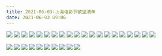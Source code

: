 ```yaml
---
title: 2021-06-03-上海电影节欲望清单
date: 2021-06-03 09:06
---
```

![](./_image/2021-06-03/d0c2c728d7dccdff60802ef210ada6af.png)
![](./_image/2021-06-03/b709f055fac801c394305d0b32e7b0ff.png)
![](./_image/2021-06-03/514db7e25ab6c3f918cffb019085e2bd.png)
![](./_image/2021-06-03/21c442f4990d37f4e78ae61c24f7e745.png)
![](./_image/2021-06-03/12ccc74b2e5ad74473f1c23cc9a59b3c.png)
![](./_image/2021-06-03/dc34a89197567119020e454eba3dfed8.png)
![](./_image/2021-06-03/f9ab746e1c939fcdbd11e2c8e2c978b5.png)
![](./_image/2021-06-03/8f88abe2a0aa2871e06f12ff6d662d3f.png)
![](./_image/2021-06-03/240e1aea62699be938cf8803da27f4cf.png)
![](./_image/2021-06-03/d21b5b28ee61076d2a54d1c0455e5777.png)
![](./_image/2021-06-03/e1f8337101d20a881c7f3918b3f24ea4.png)
![](./_image/2021-06-03/693ec0b237f29b7c1f7e174953a38f52.png)
![](./_image/2021-06-03/b45b362f686ba7253567ec4f5f48a038.png)
![](./_image/2021-06-03/74325577812cdcbe86062c4b9244cfb3.png)
![](./_image/2021-06-03/bb12aa75d0f82453307a995c9b1b6638.png)
![](./_image/2021-06-03/36c8e147e8dfb015c84ae31655aedce7.png)
![](./_image/2021-06-03/4843dbc45c269f3791ec02441a761c53.png)
![](./_image/2021-06-03/c99d974a2a6f73ac83d664cf5312b96c.png)
![](./_image/2021-06-03/503d5a00a224d3ffc3c9cb57de19e679.png)
![](./_image/2021-06-03/240c16c9bdd6a0f57fc35f6e96b5970c.png)

![](./_image/2021-06-03/102c8e69c0a3dd81bf094ca815bb8f20.png)
![](./_image/2021-06-03/9bbbfe9821aa6c376fc71eeaeda52c82.png)
![](./_image/2021-06-03/46a47eba60c5b2bcf03f4e77329dbe4d.png)
![](./_image/2021-06-03/6d072495e1ca993386cd4bd107035e9a.png)
![](./_image/2021-06-03/4e6804ac58e57f261f1f9de67a34fa62.png)
![](./_image/2021-06-03/88817c85e3962dd6da6ef8a40d4ac682.png)
![](./_image/2021-06-03/a1a68ba87834054313b2c154090e7a3c.png)
![](./_image/2021-06-03/4a2ff5eba4b3f7c7dcff486a61e51f9c.png)
![](./_image/2021-06-03/daf6ae70eec5b8588410881d10963f5f.png)
![](./_image/2021-06-03/87b6c1a59a3690dae669152c0b102d9b.png)

